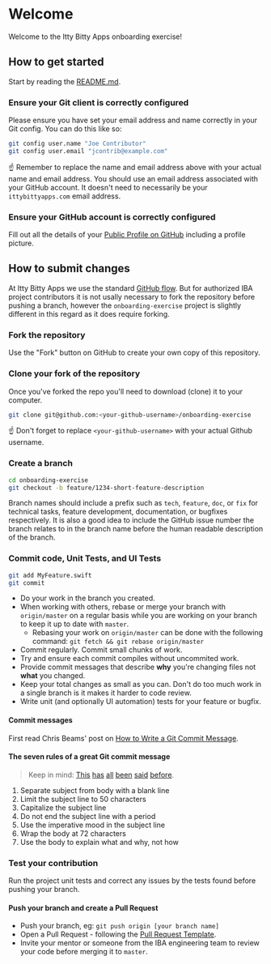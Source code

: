 # Welcome

Welcome to the Itty Bitty Apps onboarding exercise!

## How to get started

Start by reading the [README.md](README.md).

### Ensure your Git client is correctly configured

Please ensure you have set your email address and name correctly in your Git config. You can do this like so:

```sh
git config user.name "Joe Contributor"
git config user.email "jcontrib@example.com"
```

☝️ Remember to replace the name and email address above with your actual name and email address. You should use an email address associated with your GitHub account. It doesn't need to necessarily be your `ittybittyapps.com` email address.

### Ensure your GitHub account is correctly configured

Fill out all the details of your [Public Profile on GitHub](https://github.com/settings/profile) including a profile picture.

## How to submit changes

At Itty Bitty Apps we use the standard [GitHub flow](https://guides.github.com/introduction/flow/). But for authorized IBA project contributors it is not usally necessary to fork the repository before pushing a branch, however the `onboarding-exercise` project is slightly different in this regard as it does require forking.

### Fork the repository

Use the "Fork" button on GitHub to create your own copy of this repository.

### Clone your fork of the repository

Once you've forked the repo you'll need to download (clone) it to your computer.

```sh
git clone git@github.com:<your-github-username>/onboarding-exercise
```

☝️ Don't forget to replace `<your-github-username>` with your actual Github username.

### Create a branch

```sh
cd onboarding-exercise
git checkout -b feature/1234-short-feature-description
```

Branch names should include a prefix such as `tech`, `feature`, `doc`, or `fix` for technical tasks, feature development, documentation, or bugfixes respectively. It is also a good idea to include the GitHub issue number the branch relates to in the branch name before the human readable description of the branch.

### Commit code, Unit Tests, and UI Tests

```sh
git add MyFeature.swift
git commit
```

- Do your work in the branch you created.
- When working with others, rebase or merge your branch with `origin/master` on a regular basis while you are working on your branch to keep it up to date with `master`.
  - Rebasing your work on `origin/master` can be done with the following command: `git fetch && git rebase origin/master`
- Commit regularly. Commit small chunks of work.
- Try and ensure each commit compiles without uncommited work.
- Provide commit messages that describe **why** you're changing files not **what** you changed.
- Keep your total changes as small as you can. Don't do too much work in a single branch is it makes it harder to code review.
- Write unit (and optionally UI automation) tests for your feature or bugfix.

#### Commit messages

First read Chris Beams' post on [How to Write a Git Commit Message](https://chris.beams.io/posts/git-commit/).

#### The seven rules of a great Git commit message

> Keep in mind: [This](https://tbaggery.com/2008/04/19/a-note-about-git-commit-messages.html) [has](https://www.git-scm.com/book/en/v2/Distributed-Git-Contributing-to-a-Project#_commit_guidelines) [all](https://github.com/torvalds/subsurface-for-dirk/blob/master/README#L92-L120) [been](http://who-t.blogspot.com/2009/12/on-commit-messages.html) [said](https://github.com/erlang/otp/wiki/writing-good-commit-messages) [before](https://github.com/spring-projects/spring-framework/blob/30bce7/CONTRIBUTING.md#format-commit-messages).

1. Separate subject from body with a blank line
2. Limit the subject line to 50 characters
3. Capitalize the subject line
4. Do not end the subject line with a period
5. Use the imperative mood in the subject line
6. Wrap the body at 72 characters
7. Use the body to explain what and why, not how

### Test your contribution

Run the project unit tests and correct any issues by the tests found before pushing your branch.

#### Push your branch and create a Pull Request

- Push your branch, eg: `git push origin [your branch name]`
- Open a Pull Request - following the [Pull Request Template](.github/PULL_REQUEST_TEMPLATE.md).
- Invite your mentor or someone from the IBA engineering team to review your code before merging it to `master`.
